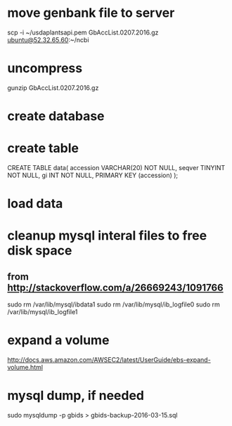 # move genbank file to server
scp -i ~/usdaplantsapi.pem GbAccList.0207.2016.gz ubuntu@52.32.65.60:~/ncbi

# uncompress
gunzip GbAccList.0207.2016.gz

# create database
<!--
sudo mysql  -p
CREATE DATABASE gbids;
use gbids;
show tables;
-->

# create table
<!-- DROP TABLE data; -->
<!-- TRUNCATE TABLE data; -->
CREATE TABLE data(
  accession     VARCHAR(20)        NOT NULL,
  seqver        TINYINT            NOT NULL,
  gi            INT                NOT NULL,
  PRIMARY KEY (accession)
);

# load data
<!--
sudo mysql --local-infile -p
# sudo mysql --local-infile -p # on server
use gbids;
## locally
# LOAD DATA LOCAL INFILE '/Volumes/MacExtHD/ncbi/data.txt' INTO TABLE data COLUMNS TERMINATED BY ',';
## on server
LOAD DATA LOCAL INFILE '/home/ubuntu/ncbi/data.txt' INTO TABLE data COLUMNS TERMINATED BY ',';
ALTER TABLE `data` ADD INDEX `gi` (`gi`);
-->

# cleanup mysql interal files to free disk space
## from http://stackoverflow.com/a/26669243/1091766
sudo rm /var/lib/mysql/ibdata1
sudo rm /var/lib/mysql/ib_logfile0
sudo rm /var/lib/mysql/ib_logfile1

# expand a volume
http://docs.aws.amazon.com/AWSEC2/latest/UserGuide/ebs-expand-volume.html

# mysql dump, if needed
sudo mysqldump -p gbids > gbids-backup-2016-03-15.sql
